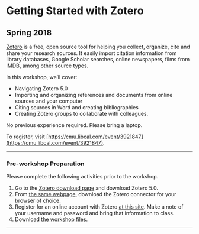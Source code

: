 # Getting Started with Zotero
## Spring 2018

[Zotero](https://www.zotero.org/) is a free, open source tool for helping you collect, organize, cite and share your research sources. It easily import citation information from library databases, Google Scholar searches, online newspapers, films from IMDB, among other source types.

In this workshop, we’ll cover:

- Navigating Zotero 5.0
- Importing and organizing references and documents from online sources and your computer
- Citing sources in Word and creating bibliographies
- Creating Zotero groups to collaborate with colleagues.

No previous experience required. Please bring a laptop.

To register, visit [https://cmu.libcal.com/event/3921847](https://cmu.libcal.com/event/3921847).

---

### Pre-workshop Preparation

Please complete the following activities prior to the workshop.

1. Go to the [Zotero download page](https://www.zotero.org/download/) and download Zotero 5.0. 
2. From [the same webpage](https://www.zotero.org/download/), download the Zotero connector for your browser of choice. 
3. Register for an online account with Zotero [at this site](https://www.zotero.org/user/register/). Make a note of your username and password and bring that information to class.
4. Download [the workshop files](https://github.com/rootsandberries/CMU_Workshops/blob/master/zotero/2018Spring_Zotero_Files.zip?raw=true).

---

